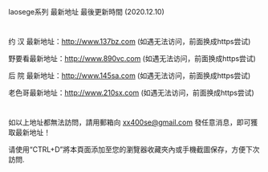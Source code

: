 laosege系列 最新地址 最後更新時間 (2020.12.10)
#
约 汉 最新地址：http://www.137bz.com   (如遇无法访问，前面换成https尝试)

野要看最新地址：http://www.890vc.com   (如遇无法访问，前面换成https尝试)

后 院 最新地址：http://www.145sa.com   (如遇无法访问，前面换成https尝试)

老色哥最新地址：http://www.210sx.com   (如遇无法访问，前面换成https尝试)

#
如以上地址都無法訪問，請用郵箱向 xx400se@gmail.com 發任意消息，即可獲取最新地址！

请使用“CTRL+D”將本頁面添加至您的瀏覽器收藏夾內或手機截圖保存，方便下次訪問.
